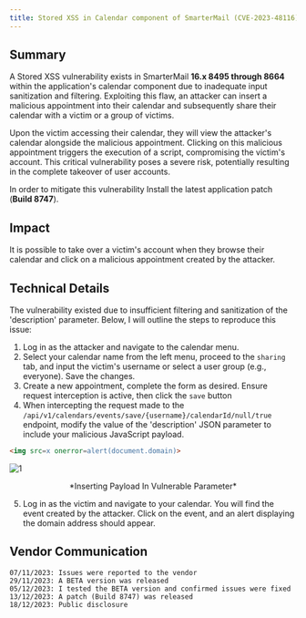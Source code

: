 ```yaml
---
title: Stored XSS in Calendar component of SmarterMail (CVE-2023-48116)
---
```


## Summary

A Stored XSS vulnerability exists in SmarterMail **16.x 8495 through 8664** within the application's calendar component due to inadequate input sanitization and filtering. Exploiting this flaw, an attacker can insert a malicious appointment into their calendar and subsequently share their calendar with a victim or a group of victims.

Upon the victim accessing their calendar, they will view the attacker's calendar alongside the malicious appointment. Clicking on this malicious appointment triggers the execution of a script, compromising the victim's account. This critical vulnerability poses a severe risk, potentially resulting in the complete takeover of user accounts.

In order to mitigate this vulnerability Install the latest application patch (**Build 8747**).



## Impact

It is possible to take over a victim's account when they browse their calendar and click on a malicious appointment created by the attacker.


## Technical Details

The vulnerability existed due to insufficient filtering and sanitization of the 'description' parameter. Below, I will outline the steps to reproduce this issue:

1. Log in as the attacker and navigate to the calendar menu.
2. Select your calendar name from the left menu, proceed to the `sharing` tab, and input the victim's username or select a user group (e.g., everyone). Save the changes.
3. Create a new appointment, complete the form as desired. Ensure request interception is active, then click the `save` button
4. When intercepting the request made to the `/api/v1/calendars/events/save/{username}/calendarId/null/true` endpoint, modify the value of the 'description' JSON parameter to include your malicious JavaScript payload.

```html
<img src=x onerror=alert(document.domain)>
```

![1](/blog/CVE/images/CVE-2023-48116-1.png)
<center>*Inserting Payload In Vulnerable Parameter*</center>

5. Log in as the victim and navigate to your calendar. You will find the event created by the attacker. Click on the event, and an alert displaying the domain address should appear.

## Vendor Communication

```
07/11/2023: Issues were reported to the vendor
29/11/2023: A BETA version was released 
05/12/2023: I tested the BETA version and confirmed issues were fixed
13/12/2023: A patch (Build 8747) was released
18/12/2023: Public disclosure
```